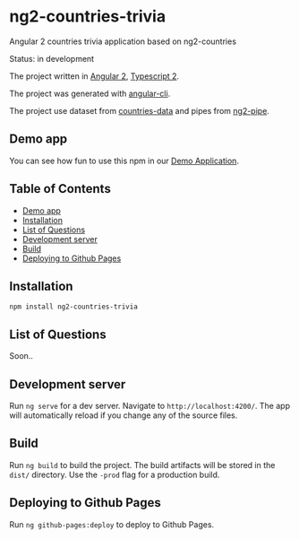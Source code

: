 # ng2-countries-trivia
Angular 2 countries trivia application based on ng2-countries

Status: in development

The project written in [Angular 2](https://angular.io), [Typescript 2](https://www.typescriptlang.org).

The project was generated with [angular-cli](https://github.com/angular/angular-cli).

The project use dataset from [countries-data](https://github.com/dormd/countries-data) and pipes from [ng2-pipe](https://github.com/dormd/ng2-pipe).

## Demo app
You can see how fun to use this npm in our [Demo Application](https://dormd.github.io/ng2-countries-trivia). 

## Table of Contents
* [Demo app](#demo-app)
* [Installation](#installation)
* [List of Questions](#list-of-questions)
* [Development server](#development-server)
* [Build](#build)
* [Deploying to Github Pages](#deploying-to-github-pages)

## Installation
```
npm install ng2-countries-trivia
```

## List of Questions
Soon..

## Development server
Run `ng serve` for a dev server. Navigate to `http://localhost:4200/`. The app will automatically reload if you change any of the source files.

## Build
Run `ng build` to build the project. The build artifacts will be stored in the `dist/` directory. Use the `-prod` flag for a production build.

## Deploying to Github Pages
Run `ng github-pages:deploy` to deploy to Github Pages.

